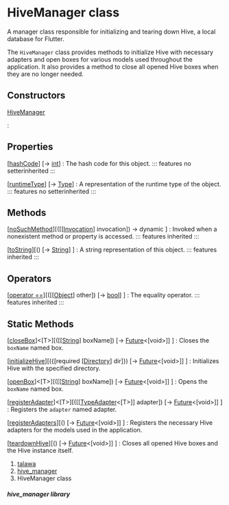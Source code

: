 
<div>

# HiveManager class

</div>


A manager class responsible for initializing and tearing down Hive, a
local database for Flutter.

The `HiveManager` class provides methods to initialize Hive with
necessary adapters and open boxes for various models used throughout the
application. It also provides a method to close all opened Hive boxes
when they are no longer needed.



## Constructors

[HiveManager](../services_hive_manager/HiveManager/HiveManager.md)

:   



## Properties

[[hashCode](https://api.flutter.dev/flutter/dart-core/Object/hashCode.html)] [→ [int](https://api.flutter.dev/flutter/dart-core/int-class.html)]
:   The hash code for this object.
    ::: features
    no setterinherited
    :::

[[runtimeType](https://api.flutter.dev/flutter/dart-core/Object/runtimeType.html)] [→ [Type](https://api.flutter.dev/flutter/dart-core/Type-class.html)]
:   A representation of the runtime type of the object.
    ::: features
    no setterinherited
    :::



## Methods

[[noSuchMethod](https://api.flutter.dev/flutter/dart-core/Object/noSuchMethod.html)][([[[Invocation](https://api.flutter.dev/flutter/dart-core/Invocation-class.md)] invocation]) → dynamic ]
:   Invoked when a nonexistent method or property is accessed.
    ::: features
    inherited
    :::

[[toString](https://api.flutter.dev/flutter/dart-core/Object/toString.html)][() [→ [String](https://api.flutter.dev/flutter/dart-core/String-class.html)] ]
:   A string representation of this object.
    ::: features
    inherited
    :::



## Operators

[[operator ==](https://api.flutter.dev/flutter/dart-core/Object/operator_equals.html)][([[[Object](https://api.flutter.dev/flutter/dart-core/Object-class.md)] other]) [→ [bool](https://api.flutter.dev/flutter/dart-core/bool-class.html)] ]
:   The equality operator.
    ::: features
    inherited
    :::



## Static Methods

[[closeBox](../services_hive_manager/HiveManager/closeBox.md)]\<[T\>][([[[String](https://api.flutter.dev/flutter/dart-core/String-class.md)] boxName]) [→ [Future](https://api.flutter.dev/flutter/dart-core/Future-class.html)\<[void\>]] ]
:   Closes the `boxName` named box.

[[initializeHive](../services_hive_manager/HiveManager/initializeHive.md)][({[required [[Directory](https://api.flutter.dev/flutter/dart-io/Directory-class.md)] dir]}) [→ [Future](https://api.flutter.dev/flutter/dart-core/Future-class.html)\<[void\>]] ]
:   Initializes Hive with the specified directory.

[[openBox](../services_hive_manager/HiveManager/openBox.md)]\<[T\>][([[[String](https://api.flutter.dev/flutter/dart-core/String-class.md)] boxName]) [→ [Future](https://api.flutter.dev/flutter/dart-core/Future-class.html)\<[void\>]] ]
:   Opens the `boxName` named box.

[[registerAdapter](../services_hive_manager/HiveManager/registerAdapter.md)]\<[T\>][([[[TypeAdapter](https://pub.dev/documentation/hive/2.2.3/hive/TypeAdapter-class.md)\<[T\>]] adapter]) [→ [Future](https://api.flutter.dev/flutter/dart-core/Future-class.html)\<[void\>]] ]
:   Registers the `adapter` named adapter.

[[registerAdapters](../services_hive_manager/HiveManager/registerAdapters.md)][() [→ [Future](https://api.flutter.dev/flutter/dart-core/Future-class.html)\<[void\>]] ]
:   Registers the necessary Hive adapters for the models used in the
    application.

[[teardownHive](../services_hive_manager/HiveManager/teardownHive.md)][() [→ [Future](https://api.flutter.dev/flutter/dart-core/Future-class.html)\<[void\>]] ]
:   Closes all opened Hive boxes and the Hive instance itself.







1.  [talawa](../index.md)
2.  [hive_manager](../services_hive_manager/)
3.  HiveManager class

##### hive_manager library







